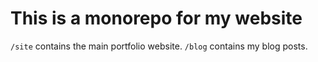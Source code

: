 # This is a monorepo for my website

`/site` contains the main portfolio website.
`/blog` contains my blog posts.